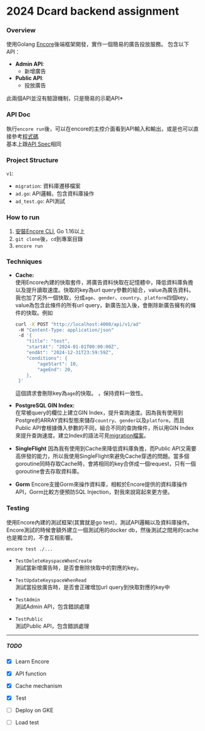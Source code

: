# 2024 Dcard backend assignment
### Overview
使用Golang [Encore](https://encore.dev/)後端框架開發，實作一個簡易的廣告投放服務。
包含以下API：
- **Admin API**:
    - 新增廣告
- **Public API**:
    - 投放廣告  

此兩個API並沒有驗證機制，只是簡易的示範API*

### API Doc
執行`encore run`後，可以在encore的主控介面看到API輸入和輸出，或是也可以直接參考[程式碼](https://github.com/TTC-CCF/Dcard-Backend-Assignment/blob/master/v1/ad.go)  
基本上跟[API Spec](https://drive.google.com/file/d/1dnDiBDen7FrzOAJdKZMDJg479IC77_zT/view?usp=sharing)相同

### Project Structure
`v1`: 
- `migration`: 資料庫遷移檔案
- `ad.go`: API邏輯，包含資料庫操作
- `ad_test.go`: API測試

### How to run
1. [安裝Encore CLI](https://encore.dev/docs/quick-start), Go 1.16以上
2. `git clone`後，`cd`到專案目錄
3. `encore run` 

### Techniques
- **Cache:**  
    使用Encore內建的快取套件，將廣告資料快取在記憶體中，降低資料庫負擔以及提升讀取速度。快取的key為url query參數的組合，value為廣告資料。我也加了另外一個快取，分成`age`、`gender`、`country`、`platform`四個key，value為包含此條件的所有url query，新廣告加入後，會刪除新廣告擁有的條件的快取。例如  
    ```bash
    curl -X POST "http://localhost:4000/api/v1/ad"
     -H "Content-Type: application/json"
     -d '{
        "title": "test",
        "startAt": "2024-01-01T00:00:00Z",
        "endAt": "2024-12-31T23:59:59Z",
        "conditions": {
            "ageStart": 10,
            "ageEnd": 20,
        },
     }'
    ```
    這個請求會刪除key為`age`的快取。
    ，保持資料一致性。

- **PostgreSQL GIN Index:**  
    在常被query的欄位上建立GIN Index，提升查詢速度。因為我有使用到Postgre的ARRAY資料型態來儲存`country`、`gender`以及`platform`，而且Public API會根據傳入參數的不同，組合不同的查詢條件，所以用GIN Index來提升查詢速度。建立Index的語法可見[migration檔案](https://github.com/TTC-CCF/Dcard-Backend-Assignment/tree/master/v1/migrations)。

- **SingleFlight**
    因為我有使用到Cache來降低資料庫負擔，而Public API又需要高併發的能力，所以我使用SingleFlight來避免Cache穿透的問題。當多個goroutine同時存取Cache時，會將相同的key合併成一個request，只有一個goroutine會去存取資料庫。

- **Gorm**
    Encore支援Gorm來操作資料庫，相較於Encore提供的資料庫操作API，Gorm比較方便預防SQL Injection，對我來說寫起來更方便。

### Testing
使用Encore內建的測試框架(其實就是go test)，測試API邏輯以及資料庫操作。Encore測試的時候會額外建立一個測試用的docker db，然後測試之間用的cache也是獨立的，不會互相影響。
```
encore test ./...
```
- `TestDeleteKeyspaceWhenCreate`  
    測試當新增廣告時，是否會刪除快取中的對應的key。

- `TestUpdateKeyspaceWhenRead`  
    測試當投放廣告時，是否會正確增加url query到快取對應的key中

- `TestAdmin`  
    測試Admin API，包含錯誤處理

- `TestPublic`  
    測試Public API，包含錯誤處理

---

##### TODO
- [x] Learn Encore
- [x] API function
- [x] Cache mechanism
- [x] Test
- [ ] Deploy on GKE
- [ ] Load test


